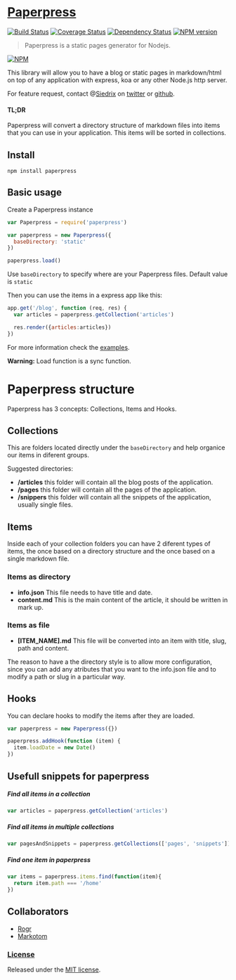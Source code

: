 # [Paperpress](https://github.com/Siedrix/paperpress)

[![Build Status](https://travis-ci.org/Siedrix/paperpress.svg?branch=master)](https://travis-ci.org/Siedrix/paperpress)
[![Coverage Status](https://coveralls.io/repos/github/Siedrix/paperpress/badge.svg?branch=master)](https://coveralls.io/github/Siedrix/paperpress?branch=master)
[![Dependency Status](https://david-dm.org/Siedrix/paperpress.svg)](https://david-dm.org/Siedrix/paperpress)
[![NPM version](https://img.shields.io/npm/v/paperpress.svg)](https://www.npmjs.org/package/paperpress)

> Paperpress is a static pages generator for Nodejs.

[![NPM](https://nodei.co/npm/paperpress.png?downloads=true&stars=true)](https://nodei.co/npm/paperpress/)

This library will allow you to have a blog or static pages in markdown/html on top of any application with express, koa or any other Node.js http server.

For feature request, contact @[Siedrix](http://siedrix.com) on [twitter](https://twitter.com/Siedrix) or [github](https://github.com/Siedrix/paperpress/issues/new).

#### TL;DR

Paperpress will convert a directory structure of markdown files into items that you can use in your application. This items will be sorted in collections.

## Install
```
npm install paperpress
```

## Basic usage
Create a Paperpress instance
```js
var Paperpress = require('paperpress')

var paperpress = new Paperpress({
  baseDirectory: 'static'
})

paperpress.load()
```

Use `baseDirectory` to specify where are your Paperpress files. Default value is `static`

Then you can use the items in a express app like this:
```js
app.get('/blog', function (req, res) {
  var articles = paperpress.getCollection('articles')

  res.render({articles:articles})
})
```

For more information check the [examples](/examples).

**Warning:** Load function is a sync function.

# Paperpress structure

Paperpress has 3 concepts: Collections, Items and Hooks.

## Collections

This are folders located directly under the `baseDirectory` and help organice our items in diferent groups.

Suggested directories:

- **/articles** this folder will contain all the blog posts of the application.
- **/pages** this folder will contain all the pages of the application.
- **/snippers** this folder will contain all the snippets of the application, usually single files.

## Items

Inside each of your collection folders you can have 2 diferent types of items, the once based on a directory structure and the once based on a single markdown file.

### Items as directory
- **info.json** This file needs to have title and date.
- **content.md** This is the main content of the article, it should be written in mark up.

### Items as file
- **[ITEM_NAME].md** This file will be converted into an item with title, slug, path and  content.

The reason to have a the directory style is to allow more configuration, since you can add any atributes that you want to the info.json file and to modify a path or slug in a particular way.

## Hooks

You can declare hooks to modify the items after they are loaded.
```js
var paperpress = new Paperpress({})

paperpress.addHook(function (item) {
  item.loadDate = new Date()
})
```

## Usefull snippets for paperpress

##### Find all items in a collection
```js
var articles = paperpress.getCollection('articles')
```

##### Find all items in multiple collections
```js
var pagesAndSnippets = paperpress.getCollections(['pages', 'snippets'])
```

##### Find one item in paperpress
```js
var items = paperpress.items.find(function(item){
  return item.path === '/home'
})
```

## Collaborators

- [Rogr](https://github.com/rogr)
- [Markotom](https://github.com/markotom)


### [License](LICENSE)
Released under the [MIT license](LICENSE).
